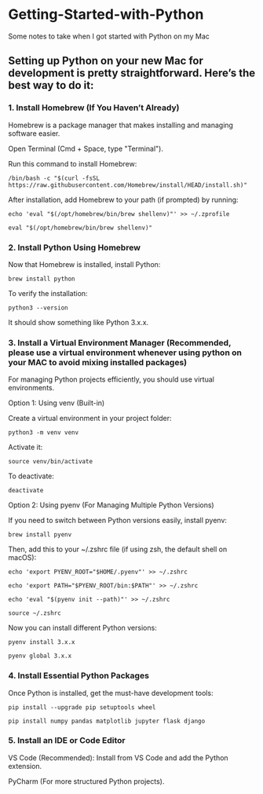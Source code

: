 # Getting-Started-with-Python
Some notes to take when I got started with Python on my Mac

## Setting up Python on your new Mac for development is pretty straightforward. Here’s the best way to do it:

### 1. Install Homebrew (If You Haven’t Already)

Homebrew is a package manager that makes installing and managing software easier.

Open Terminal (Cmd + Space, type "Terminal").

Run this command to install Homebrew:

`/bin/bash -c "$(curl -fsSL https://raw.githubusercontent.com/Homebrew/install/HEAD/install.sh)"`

After installation, add Homebrew to your path (if prompted) by running:

`echo 'eval "$(/opt/homebrew/bin/brew shellenv)"' >> ~/.zprofile`

`eval "$(/opt/homebrew/bin/brew shellenv)"`

### 2. Install Python Using Homebrew

Now that Homebrew is installed, install Python:

`brew install python`

To verify the installation:

`python3 --version`

It should show something like Python 3.x.x.

### 3. Install a Virtual Environment Manager (Recommended, please use a virtual environment whenever using python on your MAC to avoid mixing installed packages)

For managing Python projects efficiently, you should use virtual environments.

Option 1: Using venv (Built-in)

Create a virtual environment in your project folder:

`python3 -m venv venv`

Activate it:

`source venv/bin/activate`

To deactivate:

`deactivate`

Option 2: Using pyenv (For Managing Multiple Python Versions)

If you need to switch between Python versions easily, install pyenv:

`brew install pyenv`

Then, add this to your ~/.zshrc file (if using zsh, the default shell on macOS):

`echo 'export PYENV_ROOT="$HOME/.pyenv"' >> ~/.zshrc`

`echo 'export PATH="$PYENV_ROOT/bin:$PATH"' >> ~/.zshrc`

`echo 'eval "$(pyenv init --path)"' >> ~/.zshrc`

`source ~/.zshrc`

Now you can install different Python versions:

`pyenv install 3.x.x`

`pyenv global 3.x.x`

### 4. Install Essential Python Packages

Once Python is installed, get the must-have development tools:

`pip install --upgrade pip setuptools wheel`

`pip install numpy pandas matplotlib jupyter flask django`

### 5. Install an IDE or Code Editor

VS Code (Recommended): Install from VS Code and add the Python extension.

PyCharm (For more structured Python projects).
